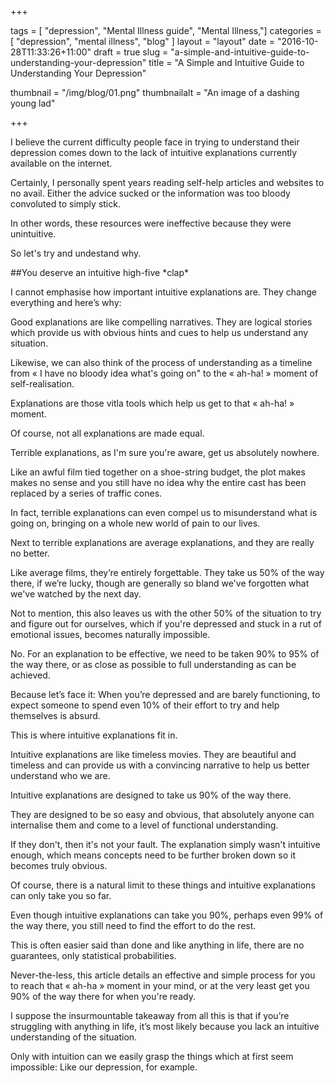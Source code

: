 +++

tags = [ "depression", "Mental Illness guide", "Mental Illness,"]
categories = [ "depression", "mental illness", "blog" ]
layout = "layout"
date = "2016-10-28T11:33:26+11:00"
draft = true
slug = "a-simple-and-intuitive-guide-to-understanding-your-depression"
title = "A Simple and Intuitive Guide to Understanding Your Depression"

thumbnail = "/img/blog/01.png"
thumbnailalt = "An image of a dashing young lad"

+++



I believe the current difficulty people face in trying to understand their depression comes down to the lack of intuitive explanations currently available on the internet.

Certainly, I personally spent years reading self-help articles and websites to no avail. Either the advice sucked or the information was too bloody convoluted to simply stick. 

In other words, these resources were ineffective because they were unintuitive.  

So let's try and undestand why.

##You deserve an intuitive high-five \*clap\*

I cannot emphasise how important intuitive explanations are. They change everything and here’s why:

Good explanations are like compelling narratives. They are logical stories which provide us with obvious hints and cues to help us understand any situation.

Likewise, we can also think of the process of understanding as a timeline from « I have no bloody idea what's going on" to the « ah-ha! » moment of self-realisation.

Explanations are those vitla tools which help us get to that « ah-ha! » moment. 

Of course, not all explanations are made equal.

Terrible explanations, as I'm sure you're aware, get us absolutely nowhere. 

Like an awful film tied together on a shoe-string budget, the plot makes makes no sense and you still have no idea why the entire cast has been replaced by a series of traffic cones.

In fact, terrible explanations can even compel us to misunderstand what is going on, bringing on a whole new world of pain to our lives. 

Next to terrible explanations are average explanations, and they are really no better. 

Like average films, they’re entirely forgettable. They take us 50% of the way there, if we’re lucky, though are generally so bland we've forgotten what we've watched by the next day.

Not to mention, this also leaves us with the other 50% of the situation to try and figure out for ourselves, which if you're depressed and stuck in a rut of emotional issues, becomes naturally impossible.

No. For an explanation to be effective, we need to be taken 90% to 95% of the way there, or as close as possible to full understanding as can be achieved. 

Because let’s face it: When you’re depressed and are barely functioning, to expect someone to spend even 10% of their effort to try and help themselves is absurd. 

This is where intuitive explanations fit in.

Intuitive explanations are like timeless movies. They are beautiful and timeless and can provide us with a convincing narrative to help us better understand who we are.

Intuitive explanations are designed to take us 90% of the way there. 

They are designed to be so easy and obvious, that absolutely anyone can internalise them and come to a level of functional understanding. 

If they don't, then it's not your fault. The explanation simply wasn't intuitive enough, which means concepts need to be further broken down so it becomes truly obvious. 

Of course, there is a natural limit to these things and intuitive explanations can only take you so far.  

Even though intuitive explanations can take you 90%, perhaps even 99% of the way there, you still need to find the effort to do the rest. 

This is often easier said than done and like anything in life, there are no guarantees, only statistical probabilities.

Never-the-less, this article details an effective and simple process for you to reach that « ah-ha » moment in your mind, or at the very least get you 90% of the way there for when you're ready.

I suppose the insurmountable takeaway from all this is that if you’re struggling with anything in life, it’s most likely because you lack an intuitive understanding of the situation. 

Only with intuition can we easily grasp the things which at first seem impossible: Like our depression, for example. 


